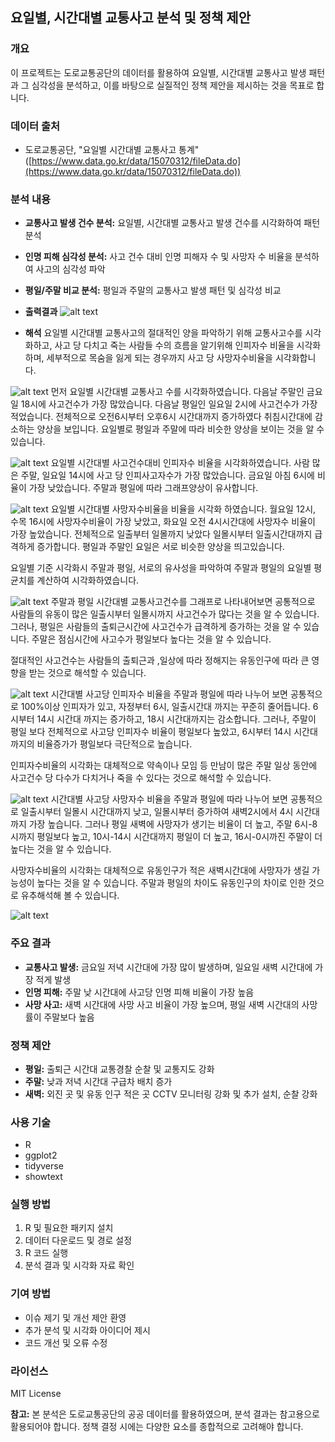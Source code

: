## 요일별, 시간대별 교통사고 분석 및 정책 제안

### 개요

이 프로젝트는 도로교통공단의 데이터를 활용하여 요일별, 시간대별 교통사고 발생 패턴과 그 심각성을 분석하고, 이를 바탕으로 실질적인 정책 제안을 제시하는 것을 목표로 합니다.

### 데이터 출처

* 도로교통공단, "요일별 시간대별 교통사고 통계" ([https://www.data.go.kr/data/15070312/fileData.do](https://www.data.go.kr/data/15070312/fileData.do))

### 분석 내용

* **교통사고 발생 건수 분석:** 요일별, 시간대별 교통사고 발생 건수를 시각화하여 패턴 분석
* **인명 피해 심각성 분석:** 사고 건수 대비 인명 피해자 수 및 사망자 수 비율을 분석하여 사고의 심각성 파악
* **평일/주말 비교 분석:** 평일과 주말의 교통사고 발생 패턴 및 심각성 비교

* **출력결과**
![alt text](image.png)

* **해석**
 요일별 시간대별 교통사고의 절대적인 양을 파악하기 위해 교통사고수를 시각화하고, 사고 당 다치고 죽는 사람들 수의 흐름을 알기위해 인피자수 비율을 시각화하며, 세부적으로 목숨을 잃게 되는 경우까지 사고 당 사망자수비율을 시각화합니다.

![alt text](image-1.png)
먼저 요일별 시간대별 교통사고 수를 시각화하였습니다. 
다음날 주말인 금요일 18시에 사고건수가 가장 많았습니다.
다음날 평일인 일요일 2시에 사고건수가 가장 적었습니다.
전체적으로 오전6시부터 오후6시 시간대까지 증가하였다 취침시간대에 감소하는 양상을 보입니다.  요일별로 평일과 주말에 따라 비슷한 양상을 보이는 것을 알 수 있습니다. 

![alt text](image-2.png)
요일별 시간대별 사고건수대비 인피자수 비율을 시각화하였습니다. 
사람 많은 주말, 일요일 14시에 사고 당 인피사고자수가 가장 많았습니다. 
금요일 아침 6시에 비율이 가장 낮았습니다.
주말과 평일에 따라 그래프양상이 유사합니다.

![alt text](image-3.png)
요일별 시간대별 사망자수비율을 비율을 시각화 하였습니다.
월요일 12시, 수목 16시에 사망자수비율이 가장 낮았고, 화요일 오전 4시시간대에 사망자수 비율이 가장 높았습니다. 
전체적으로 일출부터 일몰까지 낮았다 일몰시부터 일출시간대까지 급격하게 증가합니다. 
평일과 주말인 요일은 서로 비슷한 양상을 띄고있습니다.

요일별 기준 시각화시 주말과 평일, 서로의 유사성을 파악하여 주말과 평일의 요일별 평균치를 계산하여 시각화하였습니다.

![alt text](image-4.png)
주말과 평일 시간대별 교통사고건수를 그래프로 나타내어보면 
공통적으로 사람들의 유동이 많은 일출시부터 일몰시까지 사고건수가 많다는 것을 알 수 있습니다.
그러나, 평일은 사람들의 출퇴근시간에 사고건수가 급격하게 증가하는 것을 알 수 있습니다. 주말은 점심시간에 사고수가 평일보다 높다는 것을 알 수 있습니다.

절대적인 사고건수는 사람들의 출퇴근과 ,일상에 따라 정해지는 유동인구에 따라 큰 영향을 받는 것으로 해석할 수 있습니다. 

![alt text](image-5.png)
시간대별 사고당 인피자수 비율을 주말과 평일에 따라 나누어 보면
공통적으로 100%이상 인피자가 있고, 자정부터 6시, 일출시간대 까지는 꾸준히 줄어듭니다. 6시부터 14시 시간대 까지는 증가하고, 18시 시간대까지는 감소합니다.
그러나, 주말이 평일 보다 전체적으로 사고당 인피자수 비율이 평일보다 높았고, 6시부터 14시 시간대까지의 비율증가가 평일보다 극단적으로 높습니다.

인피자수비율의 시각화는 대체적으로 약속이나 모임 등 만남이 많은 주말 일상 동안에 사고건수 당 다수가 다치거나 죽을 수 있다는 것으로 해석할 수 있습니다.

![alt text](image-6.png)
시간대별 사고당 사망자수 비율을 주말과 평일에 따라 나누어 보면 공통적으로 일출시부터 일몰시 시간대까지 낮고, 일몰시부터 증가하여 새벽2시에서 4시 시간대까지 가장 높습니다.
그러나 평일 새벽에 사망자가 생기는 비율이 더 높고, 주말 6시-8시까지 평일보다 높고, 10시-14시 시간대까지 평일이 더 높고, 16시-0시까진 주말이 더 높다는 것을 알 수 있습니다.

사망자수비율의 시각화는 대체적으로 유동인구가 적은 새벽시간대에 사망자가 생길 가능성이 높다는 것을 알 수 있습니다. 주말과 평일의 차이도 유동인구의 차이로 인한 것으로 유추해석해 볼 수 있습니다.

![alt text](image-7.png)

### 주요 결과

* **교통사고 발생:** 금요일 저녁 시간대에 가장 많이 발생하며, 일요일 새벽 시간대에 가장 적게 발생
* **인명 피해:** 주말 낮 시간대에 사고당 인명 피해 비율이 가장 높음
* **사망 사고:** 새벽 시간대에 사망 사고 비율이 가장 높으며, 평일 새벽 시간대의 사망률이 주말보다 높음

### 정책 제안

* **평일:** 출퇴근 시간대 교통경찰 순찰 및 교통지도 강화
* **주말:** 낮과 저녁 시간대 구급차 배치 증가
* **새벽:** 외진 곳 및 유동 인구 적은 곳 CCTV 모니터링 강화 및 추가 설치, 순찰 강화

### 사용 기술

* R
* ggplot2
* tidyverse
* showtext

### 실행 방법

1. R 및 필요한 패키지 설치
2. 데이터 다운로드 및 경로 설정
3. R 코드 실행
4. 분석 결과 및 시각화 자료 확인

### 기여 방법

* 이슈 제기 및 개선 제안 환영
* 추가 분석 및 시각화 아이디어 제시
* 코드 개선 및 오류 수정

### 라이선스

MIT License

**참고:** 본 분석은 도로교통공단의 공공 데이터를 활용하였으며, 분석 결과는 참고용으로 활용되어야 합니다. 정책 결정 시에는 다양한 요소를 종합적으로 고려해야 합니다. 
